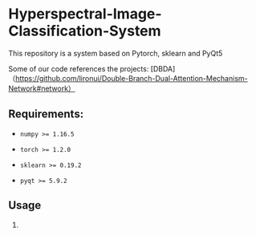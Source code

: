 # Hyperspectral-Image-Classification-System

This repository is a system based on Pytorch, sklearn and PyQt5 

Some of our code references the projects:
[DBDA]（https://github.com/lironui/Double-Branch-Dual-Attention-Mechanism-Network#network）


## Requirements:
* `numpy >= 1.16.5`
- `torch >= 1.2.0`
* `sklearn >= 0.19.2` 
- `pyqt >= 5.9.2` 



## Usage
1. 
